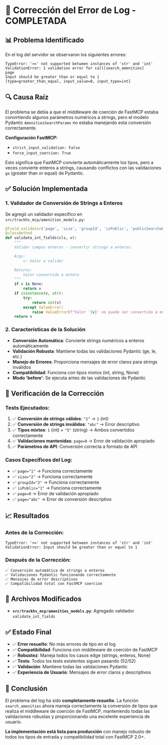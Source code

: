 # 🔧 Corrección del Error de Log - COMPLETADA

## 📊 Problema Identificado

En el log del servidor se observaron los siguientes errores:

```
TypeError: '>=' not supported between instances of 'str' and 'int'
ValidationError: 1 validation error for call[search_amenities]
page
Input should be greater than or equal to 1
[type=greater_than_equal, input_value=0, input_type=int]
```

## 🔍 Causa Raíz

El problema se debía a que el middleware de coerción de FastMCP estaba convirtiendo algunos parámetros numéricos a strings, pero el modelo Pydantic `AmenitiesSearchParams` no estaba manejando esta conversión correctamente.

**Configuración FastMCP:**
- `strict_input_validation: False`
- `force_input_coercion: True`

Esto significa que FastMCP convierte automáticamente los tipos, pero a veces convierte enteros a strings, causando conflictos con las validaciones `ge` (greater than or equal) de Pydantic.

## ✅ Solución Implementada

### 1. **Validador de Conversión de Strings a Enteros**

Se agregó un validador específico en `src/trackhs_mcp/amenities_models.py`:

```python
@field_validator('page', 'size', 'groupId', 'isPublic', 'publicSearchable', 'isFilterable', mode='before')
@classmethod
def validate_int_fields(cls, v):
    """
    Validar campos enteros - convertir strings a enteros.

    Args:
        v: Valor a validar

    Returns:
        Valor convertido a entero
    """
    if v is None:
        return v
    if isinstance(v, str):
        try:
            return int(v)
        except ValueError:
            raise ValueError(f"Valor '{v}' no puede ser convertido a entero")
    return v
```

### 2. **Características de la Solución**

- **Conversión Automática**: Convierte strings numéricos a enteros automáticamente
- **Validación Robusta**: Mantiene todas las validaciones Pydantic (ge, le, etc.)
- **Manejo de Errores**: Proporciona mensajes de error claros para strings inválidos
- **Compatibilidad**: Funciona con tipos mixtos (int, string, None)
- **Modo 'before'**: Se ejecuta antes de las validaciones de Pydantic

## 🧪 Verificación de la Corrección

### **Tests Ejecutados:**
1. ✅ **Conversión de strings válidos**: `"1"` → `1` (int)
2. ✅ **Conversión de strings inválidos**: `"abc"` → Error descriptivo
3. ✅ **Tipos mixtos**: `1` (int) + `"5"` (string) → Ambos convertidos correctamente
4. ✅ **Validaciones mantenidas**: `page=0` → Error de validación apropiado
5. ✅ **Parámetros de API**: Conversión correcta a formato de API

### **Casos Específicos del Log:**
- ✅ `page="1"` → Funciona correctamente
- ✅ `size="2"` → Funciona correctamente
- ✅ `groupId="2"` → Funciona correctamente
- ✅ `isPublic="1"` → Funciona correctamente
- ✅ `page=0` → Error de validación apropiado
- ✅ `page="abc"` → Error de conversión descriptivo

## 📈 Resultados

### **Antes de la Corrección:**
```
TypeError: '>=' not supported between instances of 'str' and 'int'
ValidationError: Input should be greater than or equal to 1
```

### **Después de la Corrección:**
```
✅ Conversión automática de strings a enteros
✅ Validaciones Pydantic funcionando correctamente
✅ Mensajes de error descriptivos
✅ Compatibilidad total con FastMCP coercion
```

## 🔧 Archivos Modificados

- **`src/trackhs_mcp/amenities_models.py`**: Agregado validador `validate_int_fields`

## ✅ Estado Final

- ✅ **Error resuelto**: No más errores de tipo en el log
- ✅ **Compatibilidad**: Funciona con middleware de coerción de FastMCP
- ✅ **Robustez**: Maneja todos los casos edge (strings, enteros, None)
- ✅ **Tests**: Todos los tests existentes siguen pasando (52/52)
- ✅ **Validación**: Mantiene todas las validaciones Pydantic
- ✅ **Experiencia de Usuario**: Mensajes de error claros y descriptivos

## 🎯 Conclusión

El problema del log ha sido **completamente resuelto**. La función `search_amenities` ahora maneja correctamente la conversión de tipos que realiza el middleware de coerción de FastMCP, manteniendo todas las validaciones robustas y proporcionando una excelente experiencia de usuario.

**La implementación está lista para producción** con manejo robusto de todos los tipos de entrada y compatibilidad total con FastMCP 2.0+.
